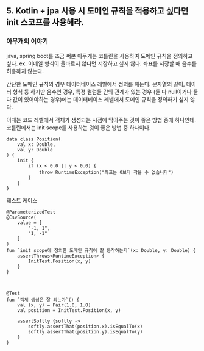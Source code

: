 ## 5. Kotlin + jpa 사용 시 도메인 규칙을 적용하고 싶다면 init 스코프를 사용해라.

### 아무개의 이야기
java, spring boot를 조금 써본 아무개는 코틀린을 사용하여 도메인 규칙을 정의하고 싶다. ex. 이메일 형식이 올바르지 않다면 저장하고 싶지 않다. 좌표를 저장할 때 음수를 허용하지 않는다.

간단한 도메인 규칙의 경우 데이터베이스 레벨에서 정의를 해둔다. 문자열의 길이, 데이터 형식 등 하지만 음수인 경우, 특정 컬럼들 간의 관계가 있는 경우 (둘 다 null이거나 둘다 값이 있어야하는 경우)에는 데이터베이스 레벨에서 도메인 규칙을 정의하기 싶지 않다.

이때는 코드 레벨에서 객체가 생성되는 시점에 막아주는 것이 좋은 방법 중에 하나인데. 코틀린에서는 init scope를 사용하는 것이 좋은 방법 중 하나이다.

	data class Position(
	    val x: Double,
	    val y: Double
	) {
	    init {
	        if (x < 0.0 || y < 0.0) {
	            throw RuntimeException("좌표는 0보다 작을 수 없습니다")
	        }
	    }
	}


테스트 케이스

	@ParameterizedTest
	@CsvSource(
	    value = [
	        "-1, 1",
	        "1, -1"
	    ]
	)
	fun `init scope에 정의한 도메인 규칙이 잘 동작하는지`(x: Double, y: Double) {
	    assertThrows<RuntimeException> {
	        InitTest.Position(x, y)
	    }
	}



	@Test
	fun `객체 생성은 잘 되는가`() {
	    val (x, y) = Pair(1.0, 1.0)
	    val position = InitTest.Position(x, y)
	
	    assertSoftly {softly ->
	        softly.assertThat(position.x).isEqualTo(x)
	        softly.assertThat(position.y).isEqualTo(y)
	    }
	}

